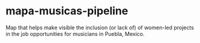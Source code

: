 # mapa-musicas-pipeline
Map that helps make visible the inclusion (or lack of) of women-led projects in the job opportunities for musicians in Puebla, Mexico.
